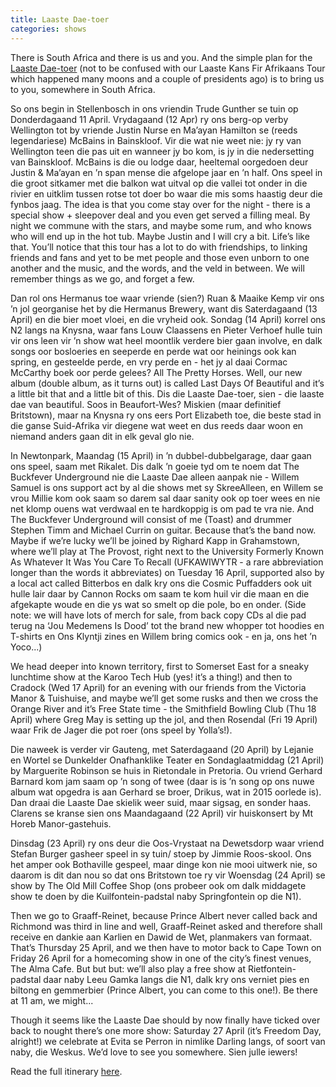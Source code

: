 ```yaml
---
title: Laaste Dae-toer
categories: shows
---
```


There is South Africa and there is us and you. And the simple plan for the <a href="{% link _shows/2019-april-tour.md %}">Laaste Dae-toer</a> (not to be confused with our Laaste Kans Fir Afrikaans Tour which happened many moons and a couple of presidents ago) is to bring us to you, somewhere in South Africa.

So ons begin in Stellenbosch in ons vriendin Trude Gunther se tuin op Donderdagaand 11 April. Vrydagaand (12 Apr) ry ons berg-op verby Wellington tot by vriende Justin Nurse en Ma’ayan Hamilton se (reeds legendariese) McBains in Bainskloof. Vir die wat nie weet nie: jy ry van Wellington teen die pas uit en wanneer jy bo kom, is jy in die nedersetting van Bainskloof. McBains is die ou lodge daar, heeltemal oorgedoen deur Justin & Ma’ayan en ’n span mense die afgelope jaar en ’n half. Ons speel in die groot sitkamer met die balkon wat uitval op die vallei tot onder in die rivier en uitklim tussen rotse tot doer bo waar die mis soms haastig deur die fynbos jaag. The idea is that you come stay over for the night - there is a special show + sleepover deal and you even get served a filling meal. By night we commune with the stars, and maybe some rum, and who knows who will end up in the hot tub. Maybe Justin and I will cry a bit. Life’s like that. You’ll notice that this tour has a lot to do with friendships, to linking friends and fans and yet to be met people and those even unborn to one another and the music, and the words, and the veld in between. We will remember things as we go, and forget a few.

Dan rol ons Hermanus toe waar vriende (sien?) Ruan & Maaike Kemp vir ons ’n jol georganise het by die Hermanus Brewery, want dis Saterdagaand (13 April) en die bier moet vloei, en die vryheid ook. Sondag (14 April) korrel ons N2 langs na Knysna, waar fans Louw Claassens en Pieter Verhoef hulle tuin vir ons leen vir ’n show wat heel moontlik verdere bier gaan involve, en dalk songs oor bosloeries en seeperde en perde wat oor heinings ook kan spring, en gesteelde perde, en vry perde en - het jy al daai Cormac McCarthy boek oor perde gelees? All The Pretty Horses. Well, our new album (double album, as it turns out) is called Last Days Of Beautiful and it’s a little bit that and a little bit of this. Dis die Laaste Dae-toer, sien - die laaste dae van beautiful. Soos in Beaufort-Wes? Miskien (maar definitief Britstown), maar na Knysna ry ons eers Port Elizabeth toe, die beste stad in die ganse Suid-Afrika vir diegene wat weet en dus reeds daar woon en niemand anders gaan dit in elk geval glo nie.

In Newtonpark, Maandag (15 April) in ’n dubbel-dubbelgarage, daar gaan ons speel, saam met Rikalet. Dis dalk ’n goeie tyd om te noem dat The Buckfever Underground nie die Laaste Dae alleen aanpak nie - Willem Samuel is ons support act by al die shows met sy SkreeAlleen, en Willem se vrou Millie kom ook saam so darem sal daar sanity ook op toer wees en nie net klomp ouens wat verdwaal en te hardkoppig is om pad te vra nie. And The Buckfever Underground will consist of me (Toast) and drummer Stephen Timm and Michael Currin on guitar. Because that’s the band now. Maybe if we’re lucky we’ll be joined by Righard Kapp in Grahamstown, where we’ll play at The Provost, right next to the University Formerly Known As Whatever It Was You Care To Recall (UFKAWIWYTR - a rare abbreviation longer than the words it abbreviates) on Tuesday 16 April, supported also by a local act called Bitterbos en dalk kry ons die Cosmic Puffadders ook uit hulle lair daar by Cannon Rocks om saam te kom huil vir die maan en die afgekapte woude en die ys wat so smelt op die pole, bo en onder. (Side note: we will have lots of merch for sale, from back copy CDs al die pad terug na ‘Jou Medemens Is Dood’ tot the brand new whopper tot hoodies en T-shirts en Ons Klyntji zines en Willem bring comics ook - en ja, ons het ’n Yoco...)

We head deeper into known territory, first to Somerset East for a sneaky lunchtime show at the Karoo Tech Hub (yes! it’s a thing!) and then to Cradock (Wed 17 April) for an evening with our friends from the Victoria Manor & Tuishuise, and maybe we’ll get some rusks and then we cross the Orange River and it’s Free State time - the Smithfield Bowling Club (Thu 18 April) where Greg May is setting up the jol, and then Rosendal (Fri 19 April) waar Frik de Jager die pot roer (ons speel by Yolla’s!).

Die naweek is verder vir Gauteng, met Saterdagaand (20 April) by Lejanie en Wortel se Dunkelder Onafhanklike Teater en Sondaglaatmiddag (21 April) by Marguerite Robinson se huis in Rietondale in Pretoria. Ou vriend Gerhard Barnard kom jam saam op ’n song of twee (daar is is ’n song op ons nuwe album wat opgedra is aan Gerhard se broer, Drikus, wat in 2015 oorlede is). Dan draai die Laaste Dae skielik weer suid, maar sigsag, en sonder haas. Clarens se kranse sien ons Maandagaand (22 April) vir huiskonsert by Mt Horeb Manor-gastehuis.

Dinsdag (23 April) ry ons deur die Oos-Vrystaat na Dewetsdorp waar vriend Stefan Burger gasheer speel in sy tuin/ stoep by Jimmie Roos-skool. Ons het amper ook Bothaville gespeel, maar dinge kon nie mooi uitwerk nie, so daarom is dit dan nou so dat ons Britstown toe ry vir Woensdag (24 April) se show by The Old Mill Coffee Shop (ons probeer ook om dalk middagete show te doen by die Kuilfontein-padstal naby Springfontein op die N1).

Then we go to Graaff-Reinet, because Prince Albert never called back and Richmond was third in line and well, Graaff-Reinet asked and therefore shall receive en dankie aan Karlien en Dawid de Wet, planmakers van formaat. That’s Thursday 25 April, and we then have to motor back to Cape Town on Friday 26 April for a homecoming show in one of the city’s finest venues, The Alma Cafe. But but but: we’ll also play a free show at Rietfontein-padstal daar naby Leeu Gamka langs die N1, dalk kry ons verniet pies en biltong en gemmerbier (Prince Albert, you can come to this one!). Be there at 11 am, we might...

Though it seems like the Laaste Dae should by now finally have ticked over back to nought there’s one more show: Saturday 27 April (it’s Freedom Day, alright!) we celebrate at Evita se Perron in nimlike Darling langs, of soort van naby, die Weskus. We’d love to see you somewhere. Sien julle iewers!

Read the full itinerary <a href="{% link _shows/2019-april-tour.md %}">here</a>.
